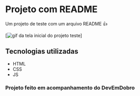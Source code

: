 # Projeto com README
Um projeto de teste com um arquivo README 👍

[<img src="tela.gif" alt="gif da tela inicial do projeto teste">]

## Tecnologias utilizadas
- HTML
- CSS
- JS

### Projeto feito em acompanhamento do DevEmDobro